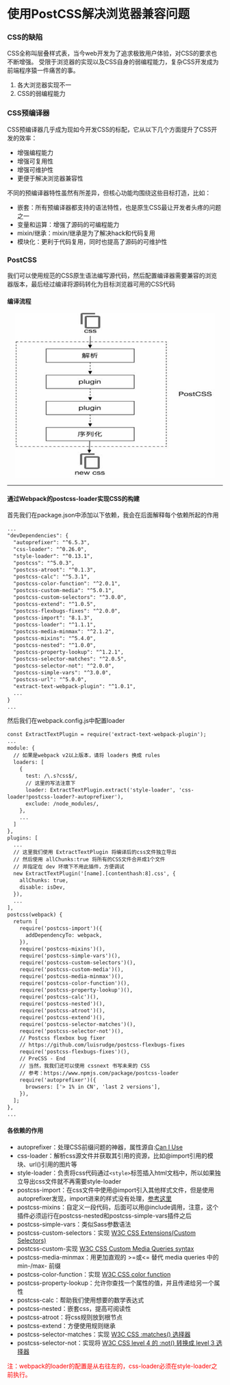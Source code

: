 # 使用PostCSS解决浏览器兼容问题

### CSS的缺陷
CSS全称叫层叠样式表，当今web开发为了追求极致用户体验，对CSS的要求也不断增强。
受限于浏览器的实现以及CSS自身的弱编程能力，复杂CSS开发成为前端程序猿一件痛苦的事。

1. 各大浏览器实现不一
2. CSS的弱编程能力

### CSS预编译器

CSS预编译器几乎成为现如今开发CSS的标配，它从以下几个方面提升了CSS开发的效率：

- 增强编程能力
- 增强可复用性
- 增强可维护性
- 更便于解决浏览器兼容性

不同的预编译器特性虽然有所差异，但核心功能均围绕这些目标打造，比如：

- 嵌套：所有预编译器都支持的语法特性，也是原生CSS最让开发者头疼的问题之一
- 变量和运算：增强了源码的可编程能力
- mixin/继承：mixin/继承是为了解决hack和代码复用
- 模块化：更利于代码复用，同时也提高了源码的可维护性

### PostCSS

我们可以使用规范的CSS原生语法编写源代码，然后配置编译器需要兼容的浏览器版本，最后经过编译将源码转化为目标浏览器可用的CSS代码
#### 编译流程
<p align="center">
  <img alt="Git" src="./img/postcss.jpg" height="385" width="466">
</p>
<hr>

#### 通过Webpack的postcss-loader实现CSS的构建

首先我们在package.json中添加以下依赖，我会在后面解释每个依赖所起的作用

```
...
"devDependencies": {
  "autoprefixer": "^6.5.3",
  "css-loader": "^0.26.0",
  "style-loader": "^0.13.1",
  "postcss": "^5.0.3",
  "postcss-atroot": "^0.1.3",
  "postcss-calc": "^5.3.1",
  "postcss-color-function": "^2.0.1",
  "postcss-custom-media": "^5.0.1",
  "postcss-custom-selectors": "^3.0.0",
  "postcss-extend": "^1.0.5",
  "postcss-flexbugs-fixes": "^2.0.0",
  "postcss-import": "8.1.3",
  "postcss-loader": "^1.1.1",
  "postcss-media-minmax": "^2.1.2",
  "postcss-mixins": "^5.4.0",
  "postcss-nested": "^1.0.0",
  "postcss-property-lookup": "^1.2.1",
  "postcss-selector-matches": "^2.0.5",
  "postcss-selector-not": "^2.0.0",
  "postcss-simple-vars": "^3.0.0",
  "postcss-url": "^5.0.0",
  "extract-text-webpack-plugin": "^1.0.1",
  ...
}
...
```

然后我们在webpack.config.js中配置loader

```
const ExtractTextPlugin = require('extract-text-webpack-plugin');
...
module: {
  // 如果是webpack v2以上版本，请将 loaders 换成 rules
  loaders: [
    {
      test: /\.s?css$/,
      // 这里的写法注意下
      loader: ExtractTextPlugin.extract('style-loader', 'css-loader!postcss-loader?-autoprefixer'),
      exclude: /node_modules/,
    },
    ...
  ]
},
plugins: [
  ...
  // 这里我们使用 ExtractTextPlugin 将编译后的css文件独立导出
  // 然后使用 allChunks:true 将所有的CSS文件合并成1个文件
  // 并指定在 dev 环境下不用此插件，方便调试
  new ExtractTextPlugin('[name].[contenthash:8].css', {
    allChunks: true,
    disable: isDev,
  }),
  ...
],
postcss(webpack) {
  return [
    require('postcss-import')({
      addDependencyTo: webpack,
    }),
    require('postcss-mixins')(),
    require('postcss-simple-vars')(),
    require('postcss-custom-selectors')(),
    require('postcss-custom-media')(),
    require('postcss-media-minmax')(),
    require('postcss-color-function')(),
    require('postcss-property-lookup')(),
    require('postcss-calc')(),
    require('postcss-nested')(),
    require('postcss-atroot')(),
    require('postcss-extend')(),
    require('postcss-selector-matches')(),
    require('postcss-selector-not')(),
    // Postcss flexbox bug fixer
    // https://github.com/luisrudge/postcss-flexbugs-fixes
    require('postcss-flexbugs-fixes')(),
    // PreCSS - End
    // 当然，我我们还可以使用 cssnext 书写未来的 CSS
    // 参考：https://www.npmjs.com/package/postcss-loader
    require('autoprefixer')({
      browsers: ['> 1% in CN', 'last 2 versions'],
    }),
  ];
},
...
```

#### 各依赖的作用

- autoprefixer：处理CSS前缀问题的神器，属性源自:[Can I Use](https://caniuse.com/)
- css-loader：解析css源文件并获取其引用的资源，比如@import引用的模块、url()引用的图片等
- style-loader：负责将css代码通过`<style>`标签插入html文档中，所以如果独立导出css文件就不再需要style-loader
- postcss-import：在css文件中使用@import引入其他样式文件，但是使用autoprefixer发现，import进来的样式没有处理，[参考这里](https://github.com/zhengweikeng/blog/issues/9)
- postcss-mixins：自定义一段代码，后面可以用@include调用，注意，这个插件必须运行在postcss-nested和postcss-simple-vars插件之后
- postcss-simple-vars：类似Sass参数语法
- postcss-custom-selectors：实现 [W3C CSS Extensions(Custom Selectors) ](http://dev.w3.org/csswg/css-extensions/#custom-selectors)
- postcss-custom-实现 [W3C CSS Custom Media Queries syntax](https://drafts.csswg.org/mediaqueries-5/#custom-mq)
- postcss-media-minmax：用更加直观的 >=或<= 替代 media queries 中的 min-/max- 前缀
- postcss-color-function：实现 [W3C CSS color function](https://drafts.csswg.org/css-color/#modifying-colors)
- postcss-property-lookup：允许你查找一个属性的值，并且传递给另一个属性
- postcss-calc：帮助我们使用想要的数学表达式
- postcss-nested：嵌套css，提高可阅读性
- postcss-atroot：将css规则放到根节点
- postcss-extend：方便使用规则继承
- postcss-selector-matches：实现 [W3C CSS :matches() 选择器](https://css-tricks.com/almanac/selectors/m/matches/)
- postcss-selector-not：实现将 [W3C CSS level 4 的 :not() 转换成 level 3 选择器](http://dev.w3.org/csswg/selectors-4/#negation)


<p style="color: red">注：webpack的loader的配置是从右往左的，css-loader必须在style-loader之前执行。</p>